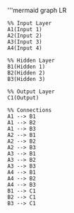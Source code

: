 <!--
 Copyright (c) 2024 David Such
 
 This software is released under the MIT License.
 https://opensource.org/licenses/MIT
-->

'''mermaid
graph LR
    
    %% Input Layer
    A1(Input 1)
    A2(Input 2)
    A3(Input 3)
    A4(Input 4)
    
    %% Hidden Layer
    B1(Hidden 1)
    B2(Hidden 2)
    B3(Hidden 3)
    
    %% Output Layer
    C1(Output)
    
    %% Connections
    A1 --> B1
    A1 --> B2
    A1 --> B3
    A2 --> B1
    A2 --> B2
    A2 --> B3
    A3 --> B1
    A3 --> B2
    A3 --> B3
    A4 --> B1
    A4 --> B2
    A4 --> B3
    B1 --> C1
    B2 --> C1
    B3 --> C1